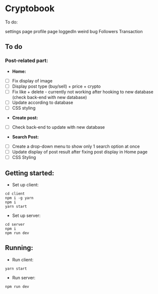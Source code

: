 ﻿# Cryptobook

To do:

settings page
profile page
loggedIn weird bug
Followers
Transaction

## To do
### Post-related part:
- **Home:** 
- [ ] Fix display of image
- [ ] Display post type (buy/sell) + price + crypto
- [ ] Fix like + delete - currently not working after hooking to new database (check back-end with new database)
- [ ] Update according to database
- [ ] CSS styling

- **Create post:**
- [ ] Check back-end to update with new database

- **Search Post:**
- [ ] Create a drop-down menu to show only 1 search option at once
- [ ] Update display of post result after fixing post display in Home page
- [ ] CSS Styling

## Getting started:
- Set up client:
```
cd client
npm i -g yarn
npm i
yarn start
```

- Set up server:
```
cd server
npm i
npm run dev
```

## Running:
- Run client:
```
yarn start
```
- Run server:
```
npm run dev
```
